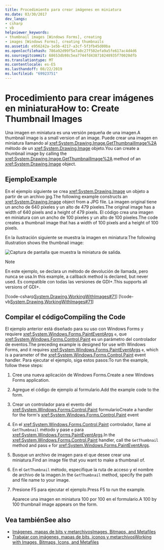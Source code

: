 ```yaml
---
title: Procedimiento para crear imágenes en miniatura
ms.date: 03/30/2017
dev_langs:
- csharp
- vb
helpviewer_keywords:
- thumbnail images [Windows Forms], creating
- images [Windows Forms], creating thumbnails
ms.assetid: e956242a-1e5b-4217-a3cf-5f3fb45d00ba
ms.openlocfilehash: 786a92d99f5e7a0c27f502efa9a5fe617ac4d4d6
ms.sourcegitcommit: 68653db98c5ea7744fd438710248935f70020dfb
ms.translationtype: MT
ms.contentlocale: es-ES
ms.lasthandoff: 08/22/2019
ms.locfileid: "69923751"
---
```

# <a name="how-to-create-thumbnail-images"></a><span data-ttu-id="88638-102">Procedimiento para crear imágenes en miniatura</span><span class="sxs-lookup"><span data-stu-id="88638-102">How to: Create Thumbnail Images</span></span>
<span data-ttu-id="88638-103">Una imagen en miniatura es una versión pequeña de una imagen.</span><span class="sxs-lookup"><span data-stu-id="88638-103">A thumbnail image is a small version of an image.</span></span> <span data-ttu-id="88638-104">Puede crear una imagen en miniatura llamando al <xref:System.Drawing.Image.GetThumbnailImage%2A> método de un <xref:System.Drawing.Image> objeto.</span><span class="sxs-lookup"><span data-stu-id="88638-104">You can create a thumbnail image by calling the <xref:System.Drawing.Image.GetThumbnailImage%2A> method of an <xref:System.Drawing.Image> object.</span></span>  
  
## <a name="example"></a><span data-ttu-id="88638-105">Ejemplo</span><span class="sxs-lookup"><span data-stu-id="88638-105">Example</span></span>  
 <span data-ttu-id="88638-106">En el ejemplo siguiente se crea <xref:System.Drawing.Image> un objeto a partir de un archivo jpg.</span><span class="sxs-lookup"><span data-stu-id="88638-106">The following example constructs an <xref:System.Drawing.Image> object from a JPG file.</span></span> <span data-ttu-id="88638-107">La imagen original tiene un ancho de 640 píxeles y un alto de 479 píxeles.</span><span class="sxs-lookup"><span data-stu-id="88638-107">The original image has a width of 640 pixels and a height of 479 pixels.</span></span> <span data-ttu-id="88638-108">El código crea una imagen en miniatura con un ancho de 100 píxeles y un alto de 100 píxeles.</span><span class="sxs-lookup"><span data-stu-id="88638-108">The code creates a thumbnail image that has a width of 100 pixels and a height of 100 pixels.</span></span>  
  
 <span data-ttu-id="88638-109">En la ilustración siguiente se muestra la imagen en miniatura:</span><span class="sxs-lookup"><span data-stu-id="88638-109">The following illustration shows the thumbnail image:</span></span>  
  
 ![Captura de pantalla que muestra la miniatura de salida.](./media/how-to-create-thumbnail-images/construct-thumbnail-image.png)  
  
> [!NOTE]
> <span data-ttu-id="88638-111">En este ejemplo, se declara un método de devolución de llamada, pero nunca se usa.</span><span class="sxs-lookup"><span data-stu-id="88638-111">In this example, a callback method is declared, but never used.</span></span> <span data-ttu-id="88638-112">Es compatible con todas las versiones de GDI+.</span><span class="sxs-lookup"><span data-stu-id="88638-112">This supports all versions of GDI+.</span></span>  
  
 [!code-csharp[System.Drawing.WorkingWithImages#71](~/samples/snippets/csharp/VS_Snippets_Winforms/System.Drawing.WorkingWithImages/CS/Class1.cs#71)]
 [!code-vb[System.Drawing.WorkingWithImages#71](~/samples/snippets/visualbasic/VS_Snippets_Winforms/System.Drawing.WorkingWithImages/VB/Class1.vb#71)]  
  
## <a name="compiling-the-code"></a><span data-ttu-id="88638-113">Compilar el código</span><span class="sxs-lookup"><span data-stu-id="88638-113">Compiling the Code</span></span>  
 <span data-ttu-id="88638-114">El ejemplo anterior está diseñado para su uso con Windows Forms y requiere <xref:System.Windows.Forms.PaintEventArgs> `e`, que <xref:System.Windows.Forms.Control.Paint> es un parámetro del controlador de eventos.</span><span class="sxs-lookup"><span data-stu-id="88638-114">The preceding example is designed for use with Windows Forms, and it requires <xref:System.Windows.Forms.PaintEventArgs> `e`, which is a parameter of the <xref:System.Windows.Forms.Control.Paint> event handler.</span></span> <span data-ttu-id="88638-115">Para ejecutar el ejemplo, siga estos pasos:</span><span class="sxs-lookup"><span data-stu-id="88638-115">To run the example, follow these steps:</span></span>  
  
1. <span data-ttu-id="88638-116">Cree una nueva aplicación de Windows Forms.</span><span class="sxs-lookup"><span data-stu-id="88638-116">Create a new Windows Forms application.</span></span>  
  
2. <span data-ttu-id="88638-117">Agregue el código de ejemplo al formulario.</span><span class="sxs-lookup"><span data-stu-id="88638-117">Add the example code to the form.</span></span>  
  
3. <span data-ttu-id="88638-118">Crear un controlador para el evento del <xref:System.Windows.Forms.Control.Paint> formulario</span><span class="sxs-lookup"><span data-stu-id="88638-118">Create a handler for the form's <xref:System.Windows.Forms.Control.Paint> event</span></span>  
  
4. <span data-ttu-id="88638-119">En el <xref:System.Windows.Forms.Control.Paint> controlador, llame al `GetThumbnail` método y pase `e` para <xref:System.Windows.Forms.PaintEventArgs>.</span><span class="sxs-lookup"><span data-stu-id="88638-119">In the <xref:System.Windows.Forms.Control.Paint> handler, call the `GetThumbnail` method and pass `e` for <xref:System.Windows.Forms.PaintEventArgs>.</span></span>  
  
5. <span data-ttu-id="88638-120">Busque un archivo de imagen para el que desee crear una miniatura.</span><span class="sxs-lookup"><span data-stu-id="88638-120">Find an image file that you want to make a thumbnail of.</span></span>  
  
6. <span data-ttu-id="88638-121">En el `GetThumbnail` método, especifique la ruta de acceso y el nombre de archivo de la imagen.</span><span class="sxs-lookup"><span data-stu-id="88638-121">In the `GetThumbnail` method, specify the path and file name to your image.</span></span>  
  
7. <span data-ttu-id="88638-122">Presione F5 para ejecutar el ejemplo.</span><span class="sxs-lookup"><span data-stu-id="88638-122">Press F5 to run the example.</span></span>  
  
     <span data-ttu-id="88638-123">Aparece una imagen en miniatura 100 por 100 en el formulario.</span><span class="sxs-lookup"><span data-stu-id="88638-123">A 100 by 100 thumbnail image appears on the form.</span></span>  
  
## <a name="see-also"></a><span data-ttu-id="88638-124">Vea también</span><span class="sxs-lookup"><span data-stu-id="88638-124">See also</span></span>

- [<span data-ttu-id="88638-125">Imágenes, mapas de bits y metarchivos</span><span class="sxs-lookup"><span data-stu-id="88638-125">Images, Bitmaps, and Metafiles</span></span>](images-bitmaps-and-metafiles.md)
- [<span data-ttu-id="88638-126">Trabajar con imágenes, mapas de bits, iconos y metarchivos</span><span class="sxs-lookup"><span data-stu-id="88638-126">Working with Images, Bitmaps, Icons, and Metafiles</span></span>](working-with-images-bitmaps-icons-and-metafiles.md)
